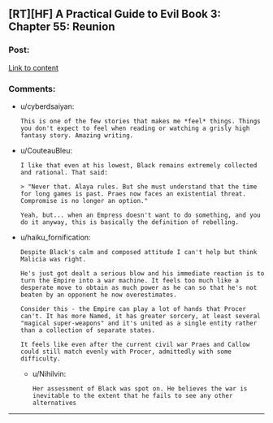 ## [RT][HF] A Practical Guide to Evil Book 3: Chapter 55: Reunion

### Post:

[Link to content](https://practicalguidetoevil.wordpress.com/2017/12/31/chapter-55-reunion/)

### Comments:

- u/cyberdsaiyan:
  ```
  This is one of the few stories that makes me *feel* things. Things you don't expect to feel when reading or watching a grisly high fantasy story. Amazing writing.
  ```

- u/CouteauBleu:
  ```
  I like that even at his lowest, Black remains extremely collected and rational. That said:

  > "Never that. Alaya rules. But she must understand that the time for long games is past. Praes now faces an existential threat. Compromise is no longer an option."

  Yeah, but... when an Empress doesn't want to do something, and you do it anyway, this is basically the definition of rebelling.
  ```

- u/haiku_fornification:
  ```
  Despite Black's calm and composed attitude I can't help but think Malicia was right.

  He's just got dealt a serious blow and his immediate reaction is to turn the Empire into a war machine. It feels too much like a desperate move to obtain as much power as he can so that he's not beaten by an opponent he now overestimates.

  Consider this - the Empire can play a lot of hands that Procer can't. It has more Named, it has greater sorcery, at least several "magical super-weapons" and it's united as a single entity rather than a collection of separate states. 

  It feels like even after the current civil war Praes and Callow could still match evenly with Procer, admittedly with some difficulty.
  ```

  - u/Nihilvin:
    ```
    Her assessment of Black was spot on. He believes the war is inevitable to the extent that he fails to see any other alternatives
    ```

---

